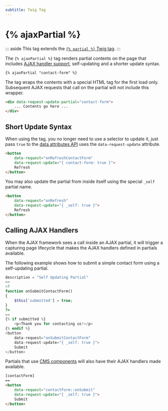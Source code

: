 ```yaml
---
subtitle: Twig Tag
---
```

# {% ajaxPartial %}

::: aside
This tag extends the [`{% partial %}` Twig tag](./partial.md).
:::

The `{% ajaxPartial %}` tag renders partial contents on the page that includes [AJAX handler support](../../cms/ajax/introduction.md), self-updating and a shorter update syntax.

```twig
{% ajaxPartial "contact-form" %}
```

The tag wraps the contents with a special HTML tag for the first load only. Subsequent AJAX requests that call on the partial will not include this wrapper.

```html
<div data-request-update-partial="contact-form">
    ... Contents go here ...
</div>
```

## Short Update Syntax

When using the tag, you no longer need to use a selector to update it, just pass `true` to the [data attributes API](../../cms/ajax/attributes-api.md) uses the `data-request-update` attribute.

```html
<button
    data-request="onRefreshContactForm"
    data-request-update="{ contact-form: true }">
    Refresh
</button>
```

You may also update the partial from inside itself using the special `_self` partial name.

```html
<button
    data-request="onRefresh"
    data-request-update="{ _self: true }">
    Refresh
</button>
```

## Calling AJAX Handlers

When the AJAX framework sees a call inside an AJAX partial, it will trigger a capturing page lifecycle that makes the AJAX handlers defined in partials available.

The following example shows how to submit a simple contact form using a self-updating partial.

```php
description = "Self Updating Partial"
==
<?
function onSubmitContactForm()
{
    $this['submitted'] = true;
}
?>
==
{% if submitted %}
    <p>Thank you for contacting us!</p>
{% endif %}
<button
    data-request="onSubmitContactForm"
    data-request-update="{ _self: true }">
    Submit
</button>
```

Partials that use [CMS components](../../cms/themes/components.md) will also have their AJAX handlers made available.

```html
[contactForm]
==
<button
    data-request="contactForm::onSubmit"
    data-request-update="{ _self: true }">
    Submit
</button>
```
